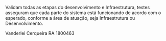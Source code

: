 Validam todas as etapas do desenvolvimento e Infraestrutura, 
testes asseguram que cada parte do sistema está funcionando de acordo com o esperado, 
conforme a área de atuação, seja Infraestrutura ou Desenvolvimento.

Vanderlei Cerqueira RA 1800463 

